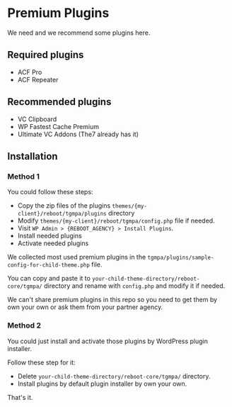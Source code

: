 # Premium Plugins

We need and we recommend some plugins here.

## Required plugins

- ACF Pro
- ACF Repeater

## Recommended plugins

- VC Clipboard
- WP Fastest Cache Premium
- Ultimate VC Addons (The7 already has it)

## Installation

### Method 1

You could follow these steps:

- Copy the zip files of the plugins `themes/{my-client}/reboot/tgmpa/plugins` directory
- Modify `themes/{my-client}/reboot/tgmpa/config.php` file if needed.
- Visit `WP Admin > {REBOOT_AGENCY} > Install Plugins`.
- Install needed plugins
- Activate needed plugins

We collected most used premium plugins in the `tgmpa/plugins/sample-config-for-child-theme.php` file.

You can copy and paste it to `your-child-theme-directory/reboot-core/tgmpa/` directory and rename with `config.php` and modify it if needed.

We can't share premium plugins in this repo so you need to get them by own your own or ask them from your partner agency.

### Method 2

You could just install and activate those plugins by WordPress plugin installer.

Follow these step for it:

- Delete `your-child-theme-directory/reboot-core/tgmpa/` directory.
- Install plugins by default plugin installer by own your own.

That's it.